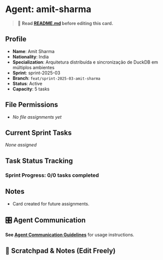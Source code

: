 # Agent: amit-sharma
> 📝️ **Read [README.md](./README.md) before editing this card.**

## Profile
- **Name**: Amit Sharma
- **Nationality**: India
- **Specialization**: Arquitetura distribuída e sincronização de DuckDB em múltiplos ambientes
- **Sprint**: sprint-2025-03
- **Branch**: `feat/sprint-2025-03-amit-sharma`
- **Status**: Active
- **Capacity**: 5 tasks

## File Permissions
- _No file assignments yet_

## Current Sprint Tasks
_None assigned_

## Task Status Tracking
### Sprint Progress: 0/0 tasks completed

## Notes
- Card created for future assignments.

## 🎛️ Agent Communication
**See [Agent Communication Guidelines](./README.md#agent-communication-guidelines)** for usage instructions.

## 📝 Scratchpad & Notes (Edit Freely)

